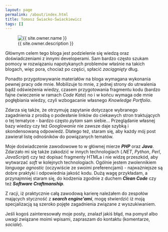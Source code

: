 ```yaml
---
layout: page
permalink: /about/index.html
title: Tomasz Świacko-Świackiewicz
tags: []
---
```

<figure>
  <img src="{{site.url}}/images/{{ site.owner.avatar }}" class="notepad-post-author-avatar" alt="{{ site.owner.name }}">
  <figcaption>{{ site.owner.description }}</figcaption>
</figure>

<p>
Głównym celem tego bloga jest podzielenie się wiedzą oraz doświadczeniami z innymi developerami. Sam bardzo często szukam pomocy w rozwiązaniu napotykanych problemów właśnie na takich blogach, więc pora, chociaż po części, spłacić <i>zaciągnięty</i> dług.   
</p>

<p>
Ponadto przygotowywanie materiałów na bloga wymagana wykonania pewnej pracy ode mnie. Mobilizuje to mnie, z jednej strony do utrwalenia bądź odświeżenia wiedzy, czasem przygotowania fragmentu kodu (bardzo fajne ćwieczenie w ramach <i>Code Kata</i>) no i w końcu wymaga ode mnie pogłębiania wiedzy, czyli wzbogacanie własnego <i>Knowledge Portfolio</i>.
</p>

<p>
Zdarza się także, że otrzymuję zapytanie dotyczące wybranego zagadnienia z prośbą o podesłanie linków do ciekawych stron traktujących o tej tematyce - bardzo często <i>pytam</i> sam siebie... Przeglądanie własnej bazy wiedzy czy też <i>Googlowanie</i> nie zawsze daje szybką i skondensowaną odpowiedź. Dlatego też, staram się, aby każdy mój post zawierał listę odnośników do powiązanych tematów.
</p>

<p>
Moje doświadczenie zawodowowe to w głównej mierze <i><b>PHP</b></i> oraz <i><b>Java</b></i>. Zdarzało mi się także zakodzić w innych technologiach (<i>.NET</i>, <i>Python</i>, <i>Perl</i>, <i>JavaScript</i>) czy też dopisać fragmenty HTMLa i nie widzę przeszkód, aby wytwarzać <i>soft</i> w kolejnych technologiach. Ogólnie jestem zwolennikiem <i>language agnostic</i> (oczywiście ze swoimi preferencjami) - najważniejsze są dobre praktyki i odpowiednia jakość kodu. Dużą wagę przykładam, a przynajmniej staram się, do kodzenia zgodnie z duchem <i><b>Clean Code</b></i> czy też <i><b>Software Craftmanship</b></i>.    
</p>

<p>
Z racji, iż praktycznie całą zawodową karierę należałem do zespołów mających styczność z <i><b>search engine'ami</b></i>, mogę stwierdzić iż moją specjalizacją są szeroko pojęte zagadnienia związane z wyszukiwaniem.
</p>

<p>
Jeśli kogoś zainteresowały moje posty, znalazł jakiś błąd, ma pomysł albo uwagi związane moimi wpisami, zapraszam do kontaktu (komentarze, <i>sociale</i>).
</p>